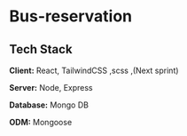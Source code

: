 # Bus-reservation


## Tech Stack

**Client:** React, TailwindCSS ,scss ,(Next sprint)

**Server:** Node, Express

**Database:** Mongo DB 

**ODM:** Mongoose
